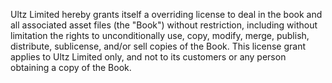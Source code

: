 Ultz Limited hereby grants itself a overriding license to deal in the book and all associated asset files (the "Book") without restriction, including without limitation the rights to unconditionally use, copy, modify, merge, publish, distribute, sublicense, and/or sell copies of the Book. This license grant applies to Ultz Limited only, and not to its customers or any person obtaining a copy of the Book.
